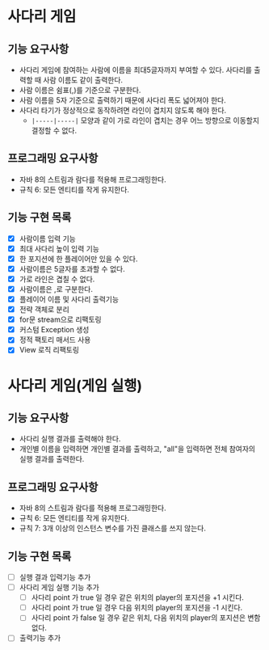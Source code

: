 # 사다리 게임

## 기능 요구사항

- 사다리 게임에 참여하는 사람에 이름을 최대5글자까지 부여할 수 있다. 사다리를 출력할 때 사람 이름도 같이 출력한다.
- 사람 이름은 쉼표(,)를 기준으로 구분한다.
- 사람 이름을 5자 기준으로 출력하기 때문에 사다리 폭도 넓어져야 한다.
- 사다리 타기가 정상적으로 동작하려면 라인이 겹치지 않도록 해야 한다.
    - ``|-----|-----|`` 모양과 같이 가로 라인이 겹치는 경우 어느 방향으로 이동할지 결정할 수 없다.

## 프로그래밍 요구사항

- 자바 8의 스트림과 람다를 적용해 프로그래밍한다.
- 규칙 6: 모든 엔티티를 작게 유지한다.

## 기능 구현 목록

- [X] 사람이름 입력 기능
- [X] 최대 사다리 높이 입력 기능
- [X] 한 포지션에 한 플레이어만 있을 수 있다.
- [X] 사람이름은 5글자를 초과할 수 없다.
- [X] 가로 라인은 겹칠 수 없다.
- [X] 사람이름은 ,로 구분한다.
- [X] 플레이어 이름 및 사다리 출력기능
- [X] 전략 객체로 분리
- [X] for문 stream으로 리팩토링
- [X] 커스텀 Exception 생성
- [X] 정적 팩토리 매서드 사용
- [X] View 로직 리팩토링

# 사다리 게임(게임 실행)

## 기능 요구사항

- 사다리 실행 결과를 출력해야 한다.
- 개인별 이름을 입력하면 개인별 결과를 출력하고, "all"을 입력하면 전체 참여자의 실행 결과를 출력한다.

## 프로그래밍 요구사항

- 자바 8의 스트림과 람다를 적용해 프로그래밍한다.
- 규칙 6: 모든 엔티티를 작게 유지한다.
- 규칙 7: 3개 이상의 인스턴스 변수를 가진 클래스를 쓰지 않는다.

## 기능 구현 목록

- [ ] 실행 결과 입력기능 추가
- [ ] 사다리 게임 실행 기능 추가
    - [ ] 사다리 point 가 true 일 경우 같은 위치의 player의 포지션을 +1 시킨다.
    - [ ] 사다리 point 가 true 일 경우 다음 위치의 player의 포지션을 -1 시킨다.
    - [ ] 사다리 point 가 false 일 경우 같은 위치, 다음 위치의 player의 포지션은 변함없다.

- [ ] 출력기능 추가
